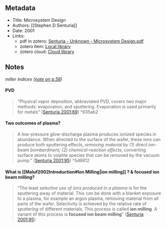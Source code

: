## Metadata
- Title:  Microsystem Design
- Authors: [[Stephen D Senturia]]
- Date: 2001
- Links:
	- pdf in zotero: [Senturia - Unknown - Microsystem Design.pdf](zotero://open-pdf/library/items/9QAVL3SU)
	- zotero item: [Local library](zotero://select/items/1_U3QRKQWP)
	- zotero cloud: [Cloud library](http://zotero.org/users/6180291/items/U3QRKQWP)
 
## Notes


_miller indices ([note on p.58](zotero://open-pdf/library/items/9QAVL3SU?page=58))_

#### PVD
> "Physical vapor deposition, abbreviated PVD, covers two major methods: evaporation, and sputtering. Evaporation is used primarily for metals" ([Senturia 2001:69](zotero://open-pdf/library/items/9QAVL3SU?page=69)) ^935ab2

#### Two outcomes of plasma?
> A low-pressure glow-discharge plasma produces ionized species in abundance. When directed to the surface of the wafer, these ions can produce both sputtering effects, *removing material by (1) direct ion-beam bombardment; (2) chemical-reaction effects*, converting surface atoms to volatile species that can be removed by the vacuum pump." ([Senturia 2001:95](zotero://open-pdf/library/items/9QAVL3SU?page=95)) 
 ^5d6812

#### What is  [[Maluf2002Introduction#Ion Milling|ion milling]] ? & focused ion beam milling?
 > "The least *selective use of ions produced in a plasma* is for the sputtering away of material. This can be done with a blanket exposure to a plasma, for example an argon plasma, removing material from all parts of the wafer. Selectivity is achieved by the relative rate of sputtering of different materials. This process is called **ion milling**. A variant of this process is **focused ion beam milling**" ([Senturia 2001:95](zotero://open-pdf/library/items/9QAVL3SU?page=95))


